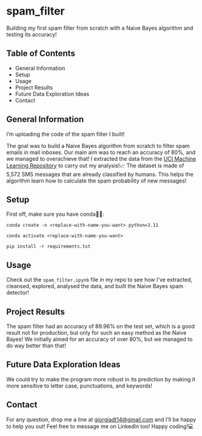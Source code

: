 # spam_filter
Building my first spam filter from scratch with a Naive Bayes algorithm and testing its accuracy!

## Table of Contents
- General Information
- Setup
- Usage
- Project Results
- Future Data Exploration Ideas
- Contact

## General Information
I’m uploading the code of the spam filter I built!

The goal was to build a Naive Bayes algorithm from scratch to filter spam emails in mail inboxes. Our main aim was to reach an accuracy of 80%, and we managed to overachieve that! I extracted the data from the [UCI Machine Learning Repository](https://archive.ics.uci.edu/dataset/228/sms+spam+collection) to carry out my analysis!📈 The dataset is made of 5,572 SMS messages that are already classified by humans. This helps the algorithm learn how to calculate the spam probability of new messages!

## Setup
First off, make sure you have conda🐍👀:

`conda create -n <replace-with-name-you-want> python=3.11`

`conda activate <replace-with-name-you-want>`

`pip install -r requirements.txt`

## Usage
Check out the `spam_filter.ipynb` file in my repo to see how I've extracted, cleansed, explored, analysed the data, and built the Naive Bayes spam detector! 

## Project Results
The spam filter had an accuracy of 89.96% on the test set, which is a good result not for production, but only for such an easy method as the Naive Bayes! We initially aimed for an accuracy of over 80%, but we managed to do way better than that!

## Future Data Exploration Ideas
We could try to make the program more robust in its prediction by making it more sensitive to letter case, punctuations, and keywords!

## Contact
For any question, drop me a line at giorgiadt14@gmail.com and I'll be happy to help you out! Feel free to message me on LinkedIn too! Happy coding!💻
